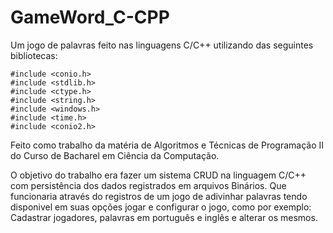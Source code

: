 # GameWord_C-CPP
Um jogo de palavras feito nas linguagens C/C++ utilizando das seguintes bibliotecas:

```#include <stdio.h>
#include <conio.h>
#include <stdlib.h>
#include <ctype.h>
#include <string.h>
#include <windows.h>
#include <time.h>
#include <conio2.h>
```

Feito como trabalho da matéria de Algoritmos e Técnicas de Programação II do Curso de Bacharel em Ciência da Computação.

O objetivo do trabalho era fazer um sistema CRUD na linguagem C/C++ com persistência dos dados registrados em arquivos Binários.
Que funcionaria através do registros de um jogo de adivinhar palavras tendo disponivel em suas opções jogar e configurar o jogo,
como por exemplo: Cadastrar jogadores, palavras em português e inglês e alterar os mesmos.

